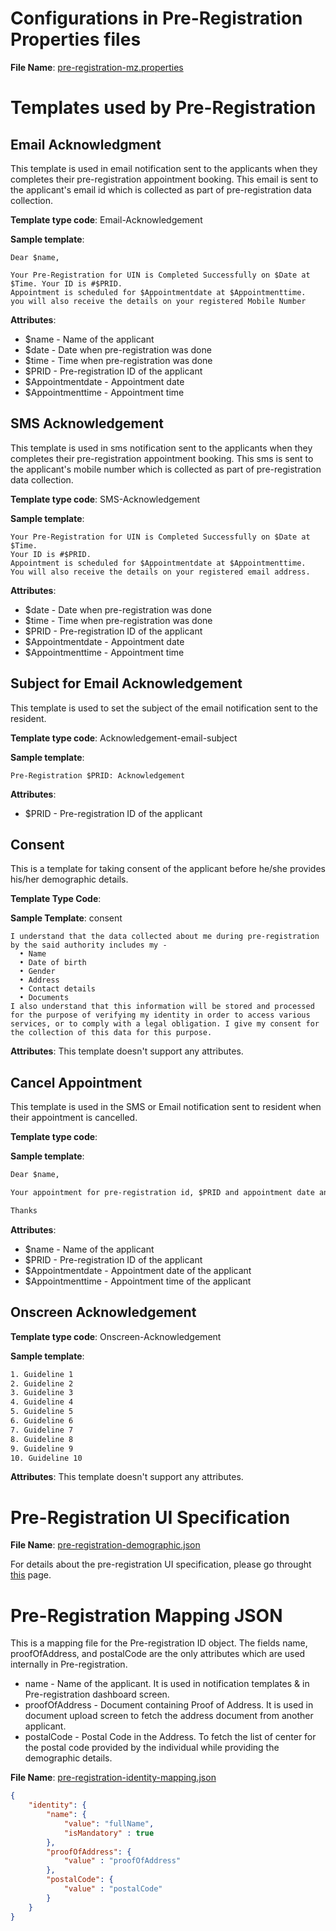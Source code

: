 # Configurations in Pre-Registration Properties files
**File Name**: [pre-registration-mz.properties](https://github.com/mosip/mosip-config/blob/master/sandbox/pre-registration-mz.properties)

# Templates used by Pre-Registration

## Email Acknowledgment
This template is used in email notification sent to the applicants when they completes their pre-registration appointment booking. This email is sent to the applicant's email id which is collected as part of pre-registration data collection.

**Template type code**: Email-Acknowledgement

**Sample template**:
```TXT
Dear $name,

Your Pre-Registration for UIN is Completed Successfully on $Date at $Time. Your ID is #$PRID.
Appointment is scheduled for $Appointmentdate at $Appointmenttime.
you will also receive the details on your registered Mobile Number
```

**Attributes**: 
* $name - Name of the applicant 
* $date - Date when pre-registration was done
* $time - Time when pre-registration was done
* $PRID - Pre-registration ID of the applicant
* $Appointmentdate - Appointment date
* $Appointmenttime - Appointment time

## SMS Acknowledgement
This template is used in sms notification sent to the applicants when they completes their pre-registration appointment booking. This sms is sent to the applicant's mobile number which is collected as part of pre-registration data collection.

**Template type code**: SMS-Acknowledgement

**Sample template**:
```TXT
Your Pre-Registration for UIN is Completed Successfully on $Date at $Time. 
Your ID is #$PRID.
Appointment is scheduled for $Appointmentdate at $Appointmenttime.
You will also receive the details on your registered email address.
```

**Attributes**: 
* $date - Date when pre-registration was done
* $time - Time when pre-registration was done
* $PRID - Pre-registration ID of the applicant
* $Appointmentdate - Appointment date
* $Appointmenttime - Appointment time

## Subject for Email Acknowledgement
This template is used to set the subject of the email notification sent to the resident.

**Template type code**: Acknowledgement-email-subject

**Sample template**:
```TXT
Pre-Registration $PRID: Acknowledgement 
```

**Attributes**: 
* $PRID - Pre-registration ID of the applicant

## Consent
This is a template for taking consent of the applicant before he/she provides his/her demographic details. 

**Template Type Code**:

**Sample Template**: consent
```
I understand that the data collected about me during pre-registration by the said authority includes my -  
  • Name
  • Date of birth
  • Gender
  • Address
  • Contact details
  • Documents
I also understand that this information will be stored and processed for the purpose of verifying my identity in order to access various services, or to comply with a legal obligation. I give my consent for the collection of this data for this purpose.
```

**Attributes**:
This template doesn't support any attributes.

## Cancel Appointment
This template is used in the SMS or Email notification sent to resident when their appointment is cancelled.

**Template type code**:

**Sample template**:
```txt
Dear $name,

Your appointment for pre-registration id, $PRID and appointment date and time, $Appointmentdate $Appointmenttime has been canceled due to a government emergency/holiday. Please re-book another slot for Registration.

Thanks
```

**Attributes**:
* $name - Name of the applicant
* $PRID - Pre-registration ID of the applicant
* $Appointmentdate - Appointment date of the applicant
* $Appointmenttime - Appointment time of the applicant

## Onscreen Acknowledgement

**Template type code**: Onscreen-Acknowledgement

**Sample template**:
```txt
1. Guideline 1
2. Guideline 2
3. Guideline 3
4. Guideline 4
5. Guideline 5
6. Guideline 6
7. Guideline 7
8. Guideline 8
9. Guideline 9
10. Guideline 10
```

**Attributes**:
This template doesn't support any attributes.

# Pre-Registration UI Specification

**File Name**: [pre-registration-demographic.json]()

For details about the pre-registration UI specification, please go throught [this](UI-Specification-for-Pre-Registration.md) page.

# Pre-Registration Mapping JSON
This is a mapping file for the Pre-registration ID object. The fields name, proofOfAddress, and postalCode are the only attributes which are used internally in Pre-registration.
* name - Name of the applicant. It is used in notification templates & in Pre-registration dashboard screen.
* proofOfAddress - Document containing Proof of Address. It is used in document upload screen to fetch the address document from another applicant.
* postalCode - Postal Code in the Address. To fetch the list of center for the postal code provided by the individual while providing the demographic details.

**File Name**: [pre-registration-identity-mapping.json]()

```JSON
{
	"identity": {
		"name": {
			"value": "fullName",
			"isMandatory" : true
		},
		"proofOfAddress": {
			"value" : "proofOfAddress"
		},
		"postalCode": {
			"value" : "postalCode"
		}
	}
}
```
